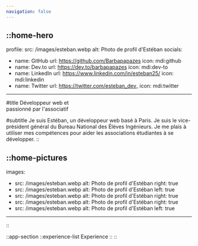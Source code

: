 ```yaml
---
navigation: false
---
```


::home-hero
---
profile:
  src: /images/esteban.webp
  alt: Photo de profil d'Estéban
socials:
  - name: GitHub
    url: https://github.com/Barbapapazes
    icon: mdi:github
  - name: Dev.to
    url: https://dev.to/barbapapazes
    icon: mdi:dev-to
  - name: LinkedIn
    url: https://www.linkedin.com/in/esteban25/
    icon: mdi:linkedin
  - name: Twitter
    url: https://twitter.com/esteban_dev_
    icon: mdi:twitter
---
#title
Développeur web et <br /> passionné par l'associatif

#subtitle
Je suis Estéban, un développeur web basé à Paris. Je suis le vice-président général du Bureau National des Élèves Ingénieurs. Je me plais à utiliser mes compétences pour aider les associations étudiantes à se développer. 
::

::home-pictures
---
images:
  - src: /images/esteban.webp
    alt: Photo de profil d'Estéban
    right: true
  - src: /images/esteban.webp
    alt: Photo de profil d'Estéban
    left: true
  - src: /images/esteban.webp
    alt: Photo de profil d'Estéban
    right: true
  - src: /images/esteban.webp
    alt: Photo de profil d'Estéban
    right: true
  - src: /images/esteban.webp
    alt: Photo de profil d'Estéban 
    left: true
---
::

::app-section
  ::experience-list
  Experience
  ::
::